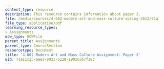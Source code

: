 ```yaml
---
content_type: resource
description: This resource contains information about paper 3.
file: /media/courses/4-602-modern-art-and-mass-culture-spring-2012/71a11c256ae390235228190265b7f38c_MIT4_602S12_paper3.pdf
file_type: application/pdf
learning_resource_types:
- Assignments
ocw_type: OCWFile
parent_title: Assignments
parent_type: CourseSection
resourcetype: Document
title: '4.602 Modern Art and Mass Culture Assignment: Paper 3'
uid: 71a11c25-6ae3-9023-5228-190265b7f38c
---
```

